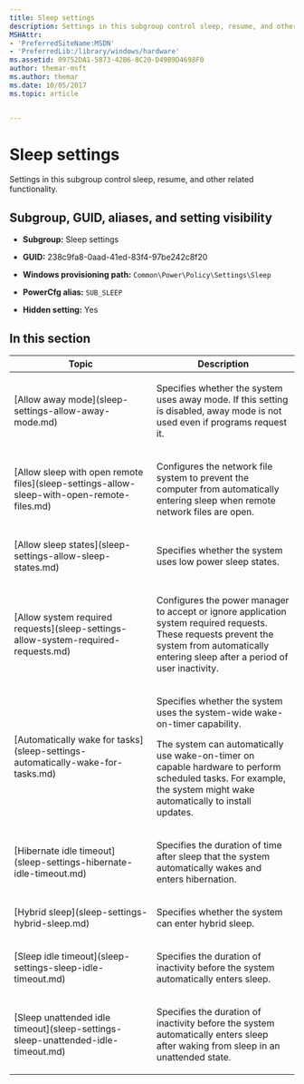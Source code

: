 ```yaml
---
title: Sleep settings
description: Settings in this subgroup control sleep, resume, and other related functionality.
MSHAttr:
- 'PreferredSiteName:MSDN'
- 'PreferredLib:/library/windows/hardware'
ms.assetid: 09752DA1-5873-42B6-8C20-D49B9D4698F0
author: themar-msft
ms.author: themar
ms.date: 10/05/2017
ms.topic: article


---
```


# Sleep settings


Settings in this subgroup control sleep, resume, and other related functionality.

## <span id="Subgroup__GUID__aliases__and_setting_visibility"></span><span id="subgroup__guid__aliases__and_setting_visibility"></span><span id="SUBGROUP__GUID__ALIASES__AND_SETTING_VISIBILITY"></span>Subgroup, GUID, aliases, and setting visibility


-   **Subgroup:** Sleep settings

-   **GUID:** 238c9fa8-0aad-41ed-83f4-97be242c8f20

-   **Windows provisioning path:** `Common\Power\Policy\Settings\Sleep`

-   **PowerCfg alias:** `SUB_SLEEP`

-   **Hidden setting:** Yes

## <span id="in_this_section"></span>In this section


<table>
<colgroup>
<col width="50%" />
<col width="50%" />
</colgroup>
<thead>
<tr class="header">
<th>Topic</th>
<th>Description</th>
</tr>
</thead>
<tbody>
<tr class="odd">
<td><p>[Allow away mode](sleep-settings-allow-away-mode.md)</p></td>
<td><p>Specifies whether the system uses away mode. If this setting is disabled, away mode is not used even if programs request it.</p></td>
</tr>
<tr class="even">
<td><p>[Allow sleep with open remote files](sleep-settings-allow-sleep-with-open-remote-files.md)</p></td>
<td><p>Configures the network file system to prevent the computer from automatically entering sleep when remote network files are open.</p></td>
</tr>
<tr class="odd">
<td><p>[Allow sleep states](sleep-settings-allow-sleep-states.md)</p></td>
<td><p>Specifies whether the system uses low power sleep states.</p></td>
</tr>
<tr class="even">
<td><p>[Allow system required requests](sleep-settings-allow-system-required-requests.md)</p></td>
<td><p>Configures the power manager to accept or ignore application system required requests. These requests prevent the system from automatically entering sleep after a period of user inactivity.</p></td>
</tr>
<tr class="odd">
<td><p>[Automatically wake for tasks](sleep-settings-automatically-wake-for-tasks.md)</p></td>
<td><p>Specifies whether the system uses the system-wide wake-on-timer capability.</p>
<p>The system can automatically use wake-on-timer on capable hardware to perform scheduled tasks. For example, the system might wake automatically to install updates.</p></td>
</tr>
<tr class="even">
<td><p>[Hibernate idle timeout](sleep-settings-hibernate-idle-timeout.md)</p></td>
<td><p>Specifies the duration of time after sleep that the system automatically wakes and enters hibernation.</p></td>
</tr>
<tr class="odd">
<td><p>[Hybrid sleep](sleep-settings-hybrid-sleep.md)</p></td>
<td><p>Specifies whether the system can enter hybrid sleep.</p></td>
</tr>
<tr class="even">
<td><p>[Sleep idle timeout](sleep-settings-sleep-idle-timeout.md)</p></td>
<td><p>Specifies the duration of inactivity before the system automatically enters sleep.</p></td>
</tr>
<tr class="odd">
<td><p>[Sleep unattended idle timeout](sleep-settings-sleep-unattended-idle-timeout.md)</p></td>
<td><p>Specifies the duration of inactivity before the system automatically enters sleep after waking from sleep in an unattended state.</p></td>
</tr>
</tbody>
</table>
